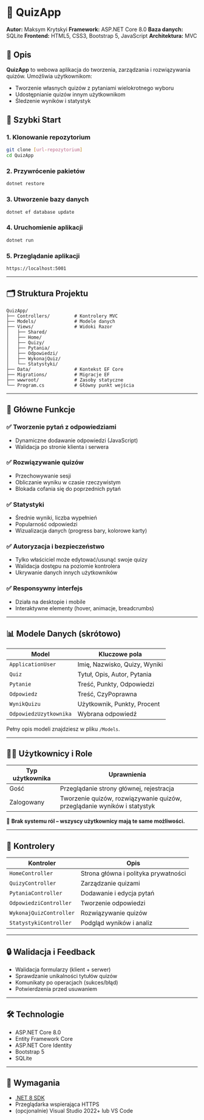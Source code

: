 # 🎯 QuizApp

**Autor:** Maksym Krytskyi
**Framework:** ASP.NET Core 8.0
**Baza danych:** SQLite
**Frontend:** HTML5, CSS3, Bootstrap 5, JavaScript
**Architektura:** MVC

## 📝 Opis

**QuizApp** to webowa aplikacja do tworzenia, zarządzania i rozwiązywania quizów. Umożliwia użytkownikom:

* Tworzenie własnych quizów z pytaniami wielokrotnego wyboru
* Udostępnianie quizów innym użytkownikom
* Śledzenie wyników i statystyk

## 🚀 Szybki Start

### 1. Klonowanie repozytorium

```bash
git clone [url-repozytorium]
cd QuizApp
```

### 2. Przywrócenie pakietów

```bash
dotnet restore
```

### 3. Utworzenie bazy danych

```bash
dotnet ef database update
```

### 4. Uruchomienie aplikacji

```bash
dotnet run
```

### 5. Przeglądanie aplikacji

```
https://localhost:5001
```

---

## 🗂 Struktura Projektu

```
QuizApp/
├── Controllers/         # Kontrolery MVC
├── Models/              # Modele danych
├── Views/               # Widoki Razor
│   ├── Shared/
│   ├── Home/
│   ├── Quizy/
│   ├── Pytania/
│   ├── Odpowiedzi/
│   ├── WykonajQuiz/
│   └── Statystyki/
├── Data/                # Kontekst EF Core
├── Migrations/          # Migracje EF
├── wwwroot/             # Zasoby statyczne
└── Program.cs           # Główny punkt wejścia
```

---

## 🧩 Główne Funkcje

### ✅ Tworzenie pytań z odpowiedziami

* Dynamiczne dodawanie odpowiedzi (JavaScript)
* Walidacja po stronie klienta i serwera

### ✅ Rozwiązywanie quizów

* Przechowywanie sesji
* Obliczanie wyniku w czasie rzeczywistym
* Blokada cofania się do poprzednich pytań

### ✅ Statystyki

* Średnie wyniki, liczba wypełnień
* Popularność odpowiedzi
* Wizualizacja danych (progress bary, kolorowe karty)

### ✅ Autoryzacja i bezpieczeństwo

* Tylko właściciel może edytować/usunąć swoje quizy
* Walidacja dostępu na poziomie kontrolera
* Ukrywanie danych innych użytkowników

### ✅ Responsywny interfejs

* Działa na desktopie i mobile
* Interaktywne elementy (hover, animacje, breadcrumbs)

---

## 📊 Modele Danych (skrótowo)

| Model                  | Kluczowe pola                 |
| ---------------------- | ----------------------------- |
| `ApplicationUser`      | Imię, Nazwisko, Quizy, Wyniki |
| `Quiz`                 | Tytuł, Opis, Autor, Pytania   |
| `Pytanie`              | Treść, Punkty, Odpowiedzi     |
| `Odpowiedz`            | Treść, CzyPoprawna            |
| `WynikQuizu`           | Użytkownik, Punkty, Procent   |
| `OdpowiedzUzytkownika` | Wybrana odpowiedź             |

Pełny opis modeli znajdziesz w pliku `/Models`.

---

## 🧑‍💻 Użytkownicy i Role

| Typ użytkownika | Uprawnienia                                                              |
| --------------- | ------------------------------------------------------------------------ |
| Gość            | Przeglądanie strony głównej, rejestracja                                 |
| Zalogowany      | Tworzenie quizów, rozwiązywanie quizów, przeglądanie wyników i statystyk |

🔐 **Brak systemu ról – wszyscy użytkownicy mają te same możliwości.**

---

## 📂 Kontrolery

| Kontroler               | Opis                                 |
| ----------------------- | ------------------------------------ |
| `HomeController`        | Strona główna i polityka prywatności |
| `QuizyController`       | Zarządzanie quizami                  |
| `PytaniaController`     | Dodawanie i edycja pytań             |
| `OdpowiedziController`  | Tworzenie odpowiedzi                 |
| `WykonajQuizController` | Rozwiązywanie quizów                 |
| `StatystykiController`  | Podgląd wyników i analiz             |

---

## 🔒 Walidacja i Feedback

* Walidacja formularzy (klient + serwer)
* Sprawdzanie unikalności tytułów quizów
* Komunikaty po operacjach (sukces/błąd)
* Potwierdzenia przed usuwaniem

---

## 🛠 Technologie

* ASP.NET Core 8.0
* Entity Framework Core
* ASP.NET Core Identity
* Bootstrap 5
* SQLite

---

## 📌 Wymagania

* [.NET 8 SDK](https://dotnet.microsoft.com/download)
* Przeglądarka wspierająca HTTPS
* (opcjonalnie) Visual Studio 2022+ lub VS Code




